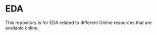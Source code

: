 # EDA


This repository is for EDA related to different Online resources that are available online.
